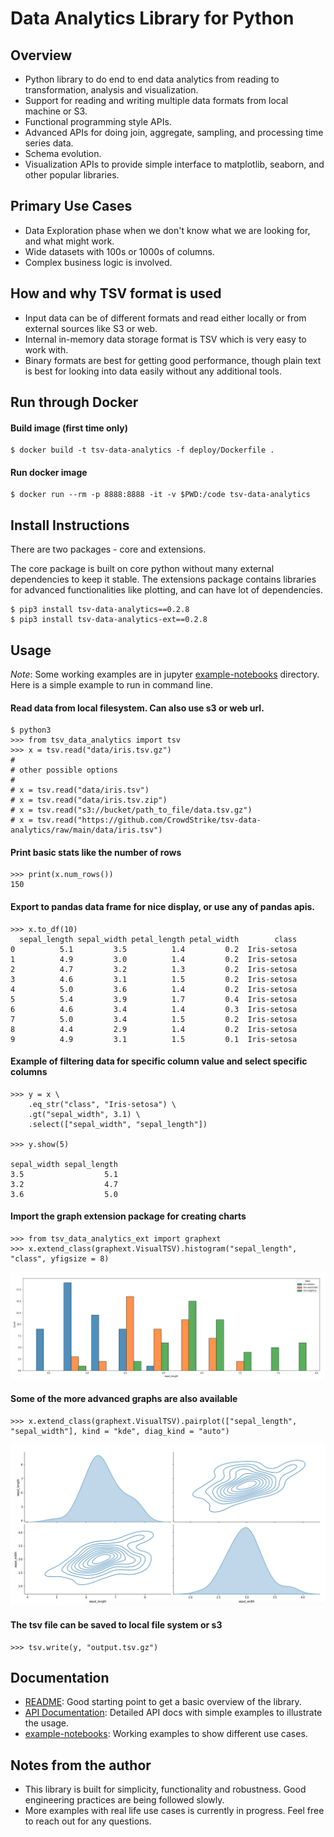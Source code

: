 # Data Analytics Library for Python 

## Overview
 * Python library to do end to end data analytics from reading to transformation, analysis and visualization.
 * Support for reading and writing multiple data formats from local machine or S3.
 * Functional programming style APIs.
 * Advanced APIs for doing join, aggregate, sampling, and processing time series data.
 * Schema evolution.
 * Visualization APIs to provide simple interface to matplotlib, seaborn, and other popular libraries.

## Primary Use Cases 
 * Data Exploration phase when we don't know what we are looking for, and what might work.
 * Wide datasets with 100s or 1000s of columns.
 * Complex business logic is involved. 

## How and why TSV format is used
 * Input data can be of different formats and read either locally or from external sources like S3 or web.
 * Internal in-memory data storage format is TSV which is very easy to work with.
 * Binary formats are best for getting good performance, though plain text is best for looking into data easily without any additional tools.

## Run through Docker
#### Build image (first time only)
```
$ docker build -t tsv-data-analytics -f deploy/Dockerfile .
```

#### Run docker image
```
$ docker run --rm -p 8888:8888 -it -v $PWD:/code tsv-data-analytics
```

## Install Instructions
There are two packages - core and extensions. 

The core package is built on core python without many external dependencies to keep it stable. The extensions package contains libraries for advanced
functionalities like plotting, and can have lot of dependencies.

```
$ pip3 install tsv-data-analytics==0.2.8
$ pip3 install tsv-data-analytics-ext==0.2.8
```

## Usage
*Note*: Some working examples are in jupyter [example-notebooks](example-notebooks) directory. Here is a simple example to run in command line.

#### Read data from local filesystem. Can also use s3 or web url.
```
$ python3
>>> from tsv_data_analytics import tsv
>>> x = tsv.read("data/iris.tsv.gz")
#
# other possible options
#
# x = tsv.read("data/iris.tsv")
# x = tsv.read("data/iris.tsv.zip")
# x = tsv.read("s3://bucket/path_to_file/data.tsv.gz")
# x = tsv.read("https://github.com/CrowdStrike/tsv-data-analytics/raw/main/data/iris.tsv")
```
#### Print basic stats like the number of rows
```
>>> print(x.num_rows())
150
```

#### Export to pandas data frame for nice display, or use any of pandas apis. 
```
>>> x.to_df(10)
  sepal_length sepal_width petal_length petal_width        class
0          5.1         3.5          1.4         0.2  Iris-setosa
1          4.9         3.0          1.4         0.2  Iris-setosa
2          4.7         3.2          1.3         0.2  Iris-setosa
3          4.6         3.1          1.5         0.2  Iris-setosa
4          5.0         3.6          1.4         0.2  Iris-setosa
5          5.4         3.9          1.7         0.4  Iris-setosa
6          4.6         3.4          1.4         0.3  Iris-setosa
7          5.0         3.4          1.5         0.2  Iris-setosa
8          4.4         2.9          1.4         0.2  Iris-setosa
9          4.9         3.1          1.5         0.1  Iris-setosa
```

#### Example of filtering data for specific column value and select specific columns
```
>>> y = x \
    .eq_str("class", "Iris-setosa") \
    .gt("sepal_width", 3.1) \
    .select(["sepal_width", "sepal_length"])

>>> y.show(5)

sepal_width	sepal_length
3.5        	         5.1
3.2        	         4.7
3.6        	         5.0
```
#### Import the graph extension package for creating charts
```
>>> from tsv_data_analytics_ext import graphext
>>> x.extend_class(graphext.VisualTSV).histogram("sepal_length", "class", yfigsize = 8)
```
![iris sepal_width histogram](images/iris-hist.png)

#### Some of the more advanced graphs are also available
```
>>> x.extend_class(graphext.VisualTSV).pairplot(["sepal_length", "sepal_width"], kind = "kde", diag_kind = "auto")
```
![iris sepal_width pairplot](images/iris-pairplot.png)

#### The tsv file can be saved to local file system or s3
```
>>> tsv.write(y, "output.tsv.gz")
```

## Documentation
* [README](README.md): Good starting point to get a basic overview of the library.
* [API Documentation](https://github.com/CrowdStrike/tsv-data-analytics/wiki/API-Documentation): Detailed API docs with simple examples to illustrate the usage.
* [example-notebooks](example-notebooks): Working examples to show different use cases.

## Notes from the author
* This library is built for simplicity, functionality and robustness. Good engineering practices are being followed slowly.
* More examples with real life use cases is currently in progress. Feel free to reach out for any questions. 
